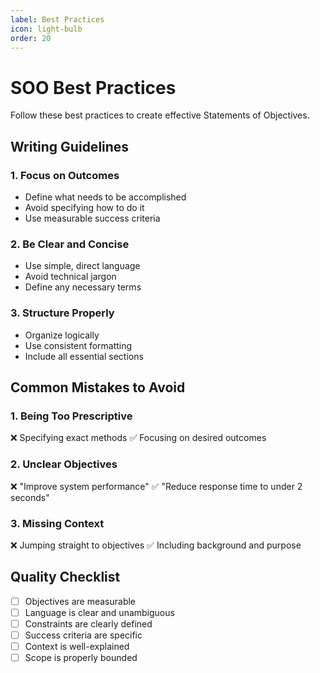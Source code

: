 ```yaml
---
label: Best Practices
icon: light-bulb
order: 20
---
```


# SOO Best Practices

Follow these best practices to create effective Statements of Objectives.

## Writing Guidelines

### 1. Focus on Outcomes
- Define what needs to be accomplished
- Avoid specifying how to do it
- Use measurable success criteria

### 2. Be Clear and Concise
- Use simple, direct language
- Avoid technical jargon
- Define any necessary terms

### 3. Structure Properly
- Organize logically
- Use consistent formatting
- Include all essential sections

## Common Mistakes to Avoid

### 1. Being Too Prescriptive
❌ Specifying exact methods
✅ Focusing on desired outcomes

### 2. Unclear Objectives
❌ "Improve system performance"
✅ "Reduce response time to under 2 seconds"

### 3. Missing Context
❌ Jumping straight to objectives
✅ Including background and purpose

## Quality Checklist

- [ ] Objectives are measurable
- [ ] Language is clear and unambiguous
- [ ] Constraints are clearly defined
- [ ] Success criteria are specific
- [ ] Context is well-explained
- [ ] Scope is properly bounded 